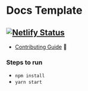 # Docs Template
[![Netlify Status](https://api.netlify.com/api/v1/badges/56666731-326a-46c0-b240-247a100d1fa0/deploy-status)](https://app.netlify.com/sites/c4gt-docs/deploys)
---

- [Contributing Guide](./CONTRIBUTING.md) :flashlight:

### Steps to run
- `npm install`
- `yarn start`


